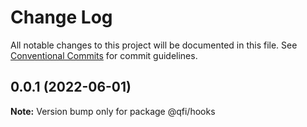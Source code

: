 # Change Log

All notable changes to this project will be documented in this file.
See [Conventional Commits](https://conventionalcommits.org) for commit guidelines.

## 0.0.1 (2022-06-01)

**Note:** Version bump only for package @qfi/hooks
